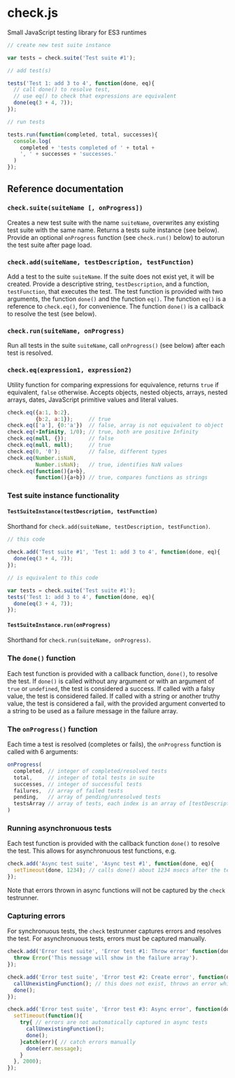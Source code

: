 # check.js
Small JavaScript testing library for ES3 runtimes

```javascript
// create new test suite instance

var tests = check.suite('Test suite #1');

// add test(s)

tests('Test 1: add 3 to 4', function(done, eq){
  // call done() to resolve test, 
  // use eq() to check that expressions are equivalent
  done(eq(3 + 4, 7));
});

// run tests

tests.run(function(completed, total, successes){
  console.log(
    completed + 'tests completed of ' + total + 
    ', ' + successes + 'successes.'
  )
});
```

## Reference documentation

### `check.suite(suiteName [, onProgress])`

Creates a new test suite with the name `suiteName`, overwrites any existing test suite with the same name. Returns a tests suite instance (see below). Provide an optional `onProgress` function (see `check.run()` below) to autorun the test suite after page load.

### `check.add(suiteName, testDescription, testFunction)`

Add a test to the suite `suiteName`. If the suite does not exist yet, it will be created. Provide a descriptive string, `testDescription`, and a function, `testFunction`, that executes the test. The test function is provided with two arguments, the function `done()` and the function `eq()`. The function `eq()` is a reference to `check.eq()`, for convenience. The function `done()` is a callback to resolve the test (see below).

### `check.run(suiteName, onProgress)`

Run all tests in the suite `suiteName`, call `onProgress()` (see below) after each test is resolved.

### `check.eq(expression1, expression2)`

Utility function for comparing expressions for equivalence, returns `true` if equivalent, `false` otherwise. Accepts objects, nested objects, arrays, nested arrays, dates, JavaScript primitive values and literal values.

```javascript
check.eq({a:1, b:2},
         {b:2, a:1});     // true
check.eq(['a'], {0:'a'})  // false, array is not equivalent to object
check.eq(+Infinity, 1/0); // true, both are positive Infinity
check.eq(null, {});       // false
check.eq(null, null);     // true
check.eq(0, '0');         // false, different types
check.eq(Number.isNaN, 
         Number.isNaN);   // true, identifies NaN values
check.eq(function(){a+b},
         function(){a+b}) // true, compares functions as strings
```

### Test suite instance functionality

#### `TestSuiteInstance(testDescription, testFunction)`

Shorthand for `check.add(suiteName, testDescription, testFunction)`.

```javascript
// this code

check.add('Test suite #1', 'Test 1: add 3 to 4', function(done, eq){
  done(eq(3 + 4, 7));
});

// is equivalent to this code

var tests = check.suite('Test suite #1');
tests('Test 1: add 3 to 4', function(done, eq){
  done(eq(3 + 4, 7));
});
```

#### `TestSuiteInstance.run(onProgress)`

Shorthand for `check.run(suiteName, onProgress)`.

### The `done()` function

Each test function is provided with a callback function, `done()`, to resolve the test. If `done()` is called without any argument or with an argument of `true` or `undefined`, the test is considered a success. If called with a falsy value, the test is considered failed. If called with a string or another truthy value, the test is considered a fail, with the provided argument converted to a string to be used as a failure message in the failure array. 

### The `onProgress()` function

Each time a test is resolved (completes or fails), the `onProgress` function is called with 6 arguments:

```javascript
onProgress(
  completed, // integer of completed/resolved tests
  total,     // integer of total tests in suite
  successes, // integer of successful tests
  failures,  // array of failed tests
  pending,   // array of pending/unresolved tests
  testsArray // array of tests, each index is an array of [testDescription, testFunction]
)
```

### Running asynchronuous tests

Each test function is provided with the callback function `done()` to resolve the test. This allows for asynchronuous test functions, e.g.

```javascript
check.add('Async test suite', 'Async test #1', function(done, eq){
  setTimeout(done, 1234); // calls done() about 1234 msecs after the test is run
});
```

Note that errors thrown in async functions will not be captured by the `check` testrunner.

### Capturing errors

For synchronuous tests, the `check` testrunner captures errors and resolves the test. For asynchronuous tests, errors must be captured manually.

```javascript
check.add('Error test suite', 'Error test #1: Throw error' function(done, eq){
  throw Error('This message will show in the failure array').
});

check.add('Error test suite', 'Error test #2: Create error', function(done, eq){
  callUnexistingFunction(); // this does not exist, throws an error which will be captured
  done();
});

check.add('Error test suite', 'Error test #3: Async error', function(done, eq){
  setTimeout(function(){
    try{ // errors are not automatically captured in async tests
      callUnexistingFunction();
      done();
    }catch(err){ // catch errors manually
      done(err.message);
    }
  }, 2000);
});
```
